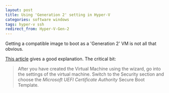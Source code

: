 ```yaml
---
layout: post
title: Using 'Generation 2' setting in Hyper-V
categories: software windows
tags: hyper-v ssh
redirect_from: Hyper-V-Gen-2
---
```


Getting a compatible image to boot as a 'Generation 2' VM is not all that obvious.

<!--more-->

[This article](https://www.thomasmaurer.ch/2018/06/how-to-install-ubuntu-in-a-hyper-v-generation-2-virtual-machine/) gives a good explanation. The critical bit:

> After you have created the Virtual Machine using the wizard, go into the settings of the virtual machine. Switch to the Security section and choose the _Microsoft UEFI Certificate Authority_ Secure Boot Template.
